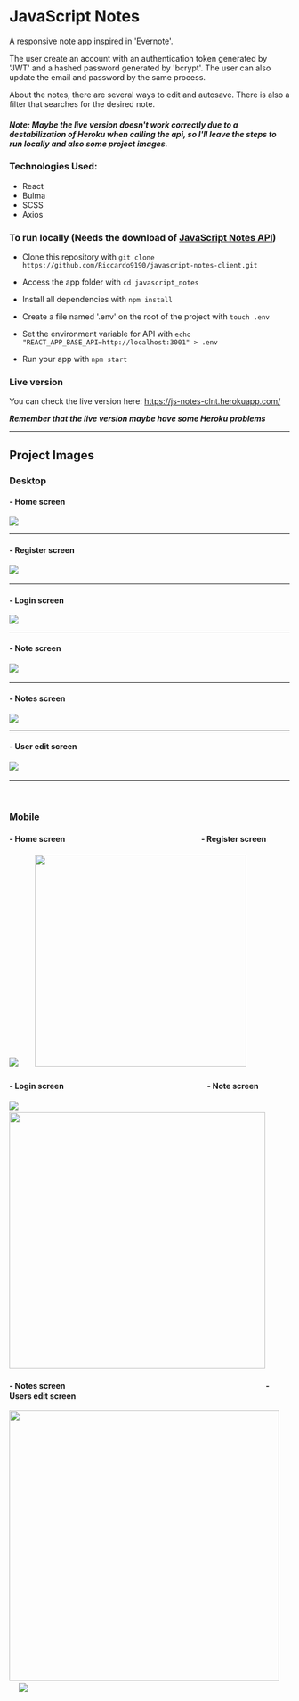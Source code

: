 # JavaScript Notes

A responsive note app inspired in 'Evernote'. 

The user create an account with an authentication token generated by 'JWT' and a hashed password generated by 'bcrypt'. The user can also update 
the email and password by the same process.

About the notes, there are several ways to edit and autosave. There is also a filter that searches for the desired note.

#### <em><strong>Note: Maybe the live version doesn't work correctly due to a destabilization of Heroku when calling the api, so I'll leave the steps to run locally and also some project images.</strong></em>

<!-- Simple todo-list application built with Node.js, Express and MongoDB. -->

### Technologies Used:

- React 
- Bulma
- SCSS
- Axios

### To run locally (Needs the download of [JavaScript Notes API](https://github.com/Riccardo9190/javascript-notes-api))

- Clone this repository with ```git clone https://github.com/Riccardo9190/javascript-notes-client.git```

- Access the app folder with ```cd javascript_notes```

- Install all dependencies with ```npm install```

- Create a file named '.env' on the root of the project with ```touch .env```

- Set the environment variable for API with ```echo "REACT_APP_BASE_API=http://localhost:3001" > .env```

- Run your app with ```npm start``` 

### Live version

You can check the live version here: https://js-notes-clnt.herokuapp.com/

<em><strong>Remember that the live version maybe have some Heroku problems</strong></em>

<hr/>

## Project Images

### Desktop

#### - Home screen
<img src="https://github.com/Riccardo9190/javascript-notes-client/blob/master/images/desktop/home_desktop.png" /> 

<hr/>

#### - Register screen
<img src="https://github.com/Riccardo9190/javascript-notes-client/blob/master/images/desktop/register_desktop.png" />ㅤ

<hr/>

#### - Login screen 
<img src="https://github.com/Riccardo9190/javascript-notes-client/blob/master/images/desktop/login_desktop.png" />

<hr/>

#### - Note screen 
<img src="https://github.com/Riccardo9190/javascript-notes-client/blob/master/images/desktop/note_desktop.png" />ㅤ

<hr/>

#### - Notes screen 
<img src="https://github.com/Riccardo9190/javascript-notes-client/blob/master/images/desktop/notes_desktop.png" />

<hr/>

#### - User edit screen 
<img src="https://github.com/Riccardo9190/javascript-notes-client/blob/master/images/desktop/users_edit_desktop.png" />ㅤㅤㅤㅤ

<hr/>
<br>

### Mobile
<p>

#### - Home screenㅤㅤㅤㅤㅤㅤㅤㅤㅤㅤㅤㅤㅤㅤㅤㅤㅤㅤㅤ- Register screen            

</p>
<p>
<img src="https://github.com/Riccardo9190/javascript-notes-client/blob/master/images/mobile/home_mobile.png" />ㅤㅤ
<img src="https://github.com/Riccardo9190/javascript-notes-client/blob/master/images/mobile/register_mobile.png" width="380"/> 
</p>


<p>

#### - Login screenㅤㅤㅤㅤㅤㅤㅤㅤㅤㅤㅤㅤㅤㅤㅤㅤㅤㅤㅤㅤ- Note screen            

</p>
<p>
<img src="https://github.com/Riccardo9190/javascript-notes-client/blob/master/images/mobile/login_mobile.png" />ㅤㅤ
<img src="https://github.com/Riccardo9190/javascript-notes-client/blob/master/images/mobile/note_mobile.png" width="460"/> 
</p>


<p>

#### - Notes screenㅤㅤㅤㅤㅤㅤㅤㅤㅤㅤㅤㅤㅤㅤㅤㅤㅤㅤㅤㅤㅤㅤㅤㅤㅤㅤㅤㅤ- Users edit screen            

</p>
<p>
<img src="https://github.com/Riccardo9190/javascript-notes-client/blob/master/images/mobile/notes_mobile.png" width="485"/>ㅤㅤ
<img src="https://github.com/Riccardo9190/javascript-notes-client/blob/master/images/mobile/users_edit_mobile.png" /> 
</p>
ㅤ
